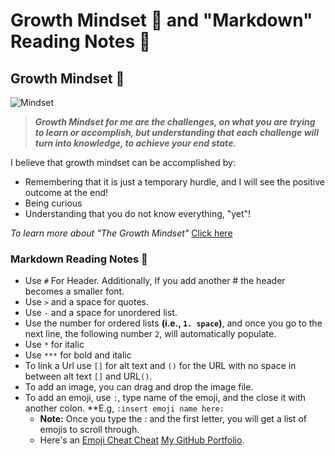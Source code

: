 # Growth Mindset 🧠 and "Markdown" Reading Notes 📖

## Growth Mindset 🧠

![Mindset](https://user-images.githubusercontent.com/103771906/182227987-20cfba6c-b11a-467b-82b5-7864a624e54c.jpeg)

> ***Growth Mindset for me are the challenges, on what you are trying to learn or accomplish, but understanding that each challenge will turn into knowledge, to achieve your end state.***

I believe that growth mindset can be accomplished by:

- Remembering that it is just a temporary hurdle, and I will see the positive outcome at the end!
- Being curious
- Understanding that you do not know everything, "yet"!

*To learn more about "The Growth Mindset"* [Click here](https://codefellows.github.io/common_curriculum/career_coaching/common/professional-competencies)

### Markdown Reading Notes 📖

- Use `#` For Header. Additionally, If you add another # the header becomes a smaller font.
- Use `>` and a space for quotes.
- Use `-` and a space for unordered list.
- Use the number for ordered lists **(i.e., `1. space`)**, and once you go to the next line, the following number `2`, will automatically populate.
- Use `*` for italic
- Use `***` for bold and italic
- To link a Url use `[]` for alt text and `()` for the URL with no space in between alt text `[]` and URL`()`.
- To add an image, you can drag and drop the image file.
- To add an emoji, use `:`, type name of the emoji, and the close it with another colon. **E.g, `:insert emoji name here:`
  - **Note:** Once you type the : and the first letter, you will get a list of emojis to scroll through.
  - Here's an [Emoji Cheat Cheat](https://github.com/ikatyang/emoji-cheat-sheet/blob/master/README.md)
[My GitHub Portfolio](https://github.com/MaximoVincente/).
